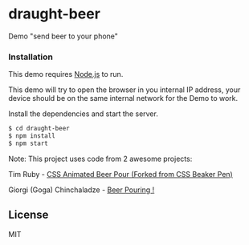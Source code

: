# draught-beer

Demo "send beer to your phone"

### Installation
This demo requires [Node.js](https://nodejs.org/) to run.

This demo will try to open the browser in you internal IP address, your device should be on the same internal network for the Demo to work.

Install the dependencies and start the server.

```sh
$ cd draught-beer
$ npm install
$ npm start
```

Note: 
This project uses code from 2 awesome projects:

Tim Ruby - [CSS Animated Beer Pour (Forked from CSS Beaker Pen)](https://codepen.io/TimRuby/pen/jcLia) 

Giorgi (Goga) Chinchaladze - [Beer Pouring !](https://codepen.io/gogachinchaladze/pen/NqajLv) 

License
----

MIT

